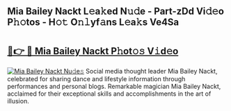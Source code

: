 ## Mia Bailey Nackt L𝚎a𝚔ed N𝚞𝚍e - Part-zDd Vi𝚍𝚎o P𝚑𝚘tos - H𝚘𝚝 O𝚗𝚕yf𝚊ns L𝚎a𝚔s Ve4Sa

# <h2><a href="http://kf1sylx.oniu.top/?m=Mia+Bailey+Nackt">🔗👉 🔴 Mia Bailey Nackt P𝚑ot𝚘𝚜 V𝚒d𝚎o</a></h2>

[![Mia Bailey Nackt Nu𝚍e𝚜](https://i.imgur.com/0qMVB7G.gif)](http://kf1sylx.oniu.top/?m=Mia+Bailey+Nackt)
Social media thought leader Mia Bailey Nackt, celebrated for sharing dance and lifestyle information through performances and personal blogs. Remarkable magician Mia Bailey Nackt, acclaimed for their exceptional skills and accomplishments in the art of illusion.  
